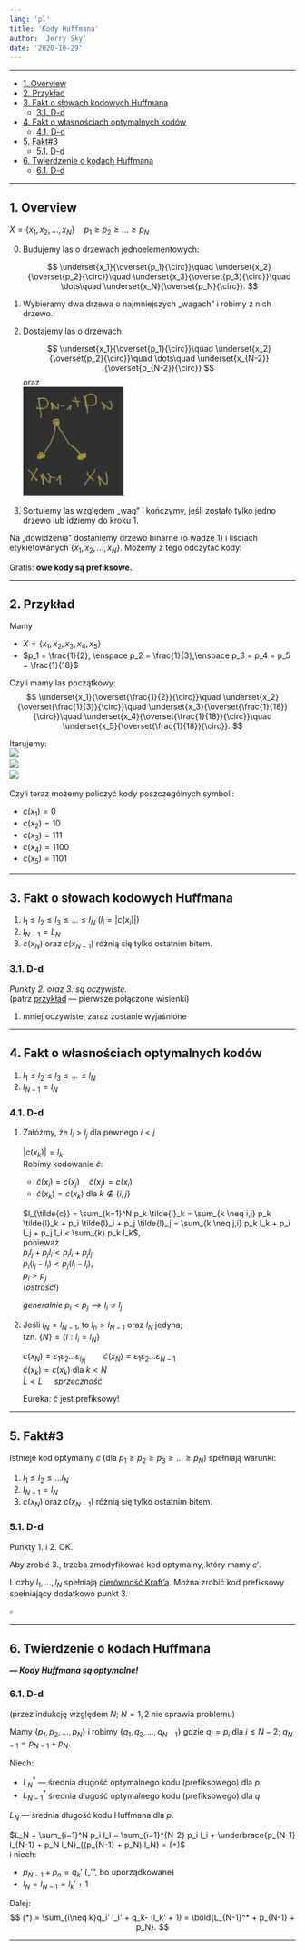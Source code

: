 ```yaml
---
lang: 'pl'
title: 'Kody Huffmana'
author: 'Jerry Sky'
date: '2020-10-29'
---
```


---

- [1. Overview](#1-overview)
- [2. Przykład](#2-przykład)
- [3. Fakt o słowach kodowych Huffmana](#3-fakt-o-słowach-kodowych-huffmana)
    - [3.1. D-d](#31-d-d)
- [4. Fakt o własnościach optymalnych kodów](#4-fakt-o-własnościach-optymalnych-kodów)
    - [4.1. D-d](#41-d-d)
- [5. Fakt#3](#5-fakt3)
    - [5.1. D-d](#51-d-d)
- [6. Twierdzenie o kodach Huffmana](#6-twierdzenie-o-kodach-huffmana)
    - [6.1. D-d](#61-d-d)

---

## 1. Overview

$X = \{x_1, x_2, \dots, x_N\} \quad p_1 \ge p_2 \ge \dots \ge p_N$

0. Budujemy las o drzewach jednoelementowych:

    $$
    \underset{x_1}{\overset{p_1}{\circ}}\quad
    \underset{x_2}{\overset{p_2}{\circ}}\quad
    \underset{x_3}{\overset{p_3}{\circ}}\quad
    \dots\quad
    \underset{x_N}{\overset{p_N}{\circ}}.
    $$

1. Wybieramy dwa drzewa o najmniejszych „wagach” i robimy z nich drzewo.
2. Dostajemy las o drzewach:

    $$
    \underset{x_1}{\overset{p_1}{\circ}}\quad
    \underset{x_2}{\overset{p_2}{\circ}}\quad
    \dots\quad
    \underset{x_{N-2}}{\overset{p_{N-2}}{\circ}}
    $$
    oraz\
    ![](szkic-algorytmu-2.-drzewo-dwuelementowe.png).

3. Sortujemy las względem „wag” i kończymy, jeśli zostało tylko jedno drzewo lub idziemy do kroku 1.

Na „dowidzenia” dostaniemy drzewo binarne (o wadze $1$) i liściach etykietowanych $\{x_1, x_2, \dots, x_N\}$. Możemy z tego odczytać kody!

Gratis: **owe kody są prefiksowe.**

---

## 2. Przykład

Mamy
- $X = \{x_1, x_2, x_3, x_4, x_5\}$
- $p_1 = \frac{1}{2}, \enspace p_2 = \frac{1}{3},\enspace p_3 = p_4 = p_5 = \frac{1}{18}$

Czyli mamy las początkowy:
$$
    \underset{x_1}{\overset{\frac{1}{2}}{\circ}}\quad
    \underset{x_2}{\overset{\frac{1}{3}}{\circ}}\quad
    \underset{x_3}{\overset{\frac{1}{18}}{\circ}}\quad
    \underset{x_4}{\overset{\frac{1}{18}}{\circ}}\quad
    \underset{x_5}{\overset{\frac{1}{18}}{\circ}}.
$$

Iterujemy:\
![](huffman-przykład-1.png)\
![](huffman-przykład-2.png)\
![](huffman-przykład-3.png)

Czyli teraz możemy policzyć kody poszczególnych symboli:
- $c(x_1) = 0$
- $c(x_2) = 10$
- $c(x_3) = 111$
- $c(x_4) = 1100$
- $c(x_5) = 1101$

---

## 3. Fakt o słowach kodowych Huffmana

1. $l_1 \le l_2 \le l_3 \le \dots \le l_N$ ($l_i = |c(x_i)|$)
2. $l_{N-1} = L_N$
3. $c(x_N)$ oraz $c(x_{N-1})$ różnią się tylko ostatnim bitem.

### 3.1. D-d

*Punkty 2. oraz 3. są oczywiste.*\
(patrz [przykład](#2-przykład) — pierwsze połączone wisienki)

1. mniej oczywiste, zaraz zostanie wyjaśnione

---

## 4. Fakt o własnościach optymalnych kodów

1. $l_1 \le l_2 \le l_3 \le \dots \le l_N$
2. $l_{N-1} = l_N$

### 4.1. D-d

1. Załóżmy, że $l_i > l_j$ dla pewnego $i<j$

    $|c(x_k)| = l_k$.\
    Robimy kodowanie $\tilde{c}$:
    - $\tilde{c}(x_i) = c(x_j) \quad \tilde{c}(x_j) = c(x_i)$
    - $\tilde{c}(x_k) = c(x_k)$ dla $k \notin \{i,j\}$

    $l_{\tilde{c}} = \sum_{k=1}^N p_k \tilde{l}_k = \sum_{k \neq i,j} p_k \tilde{l}_k + p_i \tilde{l}_i + p_j \tilde{l}_j = \sum_{k \neq j,i} p_k l_k + p_i l_j + p_j l_i < \sum_{k} p_k l_k$,\
    ponieważ\
    $p_i l_j + p_j l_i < p_i l_i + p_j l_j$,\
    $p_i (l_j - l_i) < p_j (l_j - l_i)$,\
    $p_i > p_j$\
    (*ostrość!*)

    *generalnie $p_i < p_j \implies l_i \le l_j$*

2. Jeśli $l_N \neq l_{N-1}$, to $l_n > l_{N-1}$ oraz $l_N$ jedyna;\
    tzn. $\{N\} = \{i: l_i = l_N\}$

    $c(x_N) = \varepsilon_1 \varepsilon_2 \dots \varepsilon_{l_N} \qquad \tilde{c}(x_N) = \varepsilon_1 \varepsilon_2 \dots \varepsilon_{N-1}$\
    $\tilde{c}(x_k) = c(x_k)$ dla $k < N$\
    $\tilde{L} < L \quad$ *sprzeczność*

    Eureka: $\tilde{c}$ jest prefiksowy!

---

## 5. Fakt#3

Istnieje kod optymalny $c$ (dla $p_1 \ge p_2 \ge p_3 \ge \dots \ge p_N$) spełniają warunki:
1. $l_1 \le l_2 \le \dots l_N$
2. $l_{N-1} = l_N$
3. $c(x_N)$ oraz $c(x_{N-1})$ różnią się tylko ostatnim bitem.

### 5.1. D-d

Punkty 1. i 2. OK.

Aby zrobić 3., trzeba zmodyfikować kod optymalny, który mamy $c'$.

Liczby $l_1, \dots, l_N$ spełniają [nierówność Kraft’a](../2020-10-15/nierówność-krafta.md). Można zrobić kod prefiksowy spełniający dodatkowo punkt 3.

$\square$

---

## 6. Twierdzenie o kodach Huffmana
***— Kody Huffmana są optymalne!***

### 6.1. D-d

(przez indukcję względem $N$; $N=1,2$ nie sprawia problemu)

Mamy $\{p_1, p_2, \dots, p_N\}$ i robimy $\{q_1, q_2, \dots, q_{N-1}\}$ gdzie $q_i = p_i$ dla $i \le N-2$; $q_{N-1} = p_{N-1} + p_N$.

Niech:
- $L^*_N$ — średnia długość optymalnego kodu (prefiksowego) dla $p$.
- $L^*_{N-1}$ średnia długość optymalnego kodu (prefiksowego) dla $q$.

$L_N$ — średnia długość kodu Huffmana dla $p$.

$L_N = \sum_{i=1}^N p_i l_I = \sum_{i=1}^{N-2} p_i l_i + \underbrace{p_{N-1} l_{N-1} + p_N l_N}_{(p_{N-1} + p_N) l_N} = (*)$\
i niech:
- $p_{N-1} + p_n = q_k'$ („$'$”, bo uporządkowane)
- $l_N = l_{N-1} = l_k' + 1$

Dalej:
$$
(*) = \sum_{i\neq k}q_i' l_i' + q_k- (l_k' + 1) = \bold{L_{N-1}^* + p_{N-1} + p_N}.
$$

---
